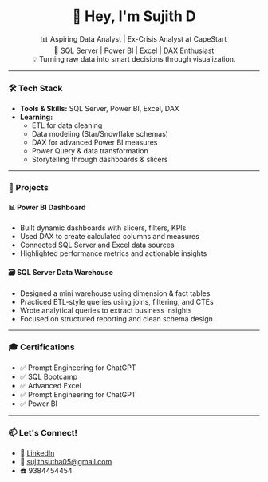 <h1 align="center">👋 Hey, I'm Sujith D</h1>

<p align="center">
  📊 Aspiring Data Analyst | Ex-Crisis Analyst at CapeStart<br/>
  🧠 SQL Server | Power BI | Excel | DAX Enthusiast<br/>
  💡 Turning raw data into smart decisions through visualization.
</p>

---

### 🛠️ Tech Stack

- **Tools & Skills:** SQL Server, Power BI, Excel, DAX  
- **Learning:**
  - ETL for data cleaning 
  - Data modeling (Star/Snowflake schemas)  
  - DAX for advanced Power BI measures  
  - Power Query & data transformation  
  - Storytelling through dashboards & slicers

---

### 🔨 Projects

#### 📊 Power BI Dashboard
- Built dynamic dashboards with slicers, filters, KPIs  
- Used DAX to create calculated columns and measures  
- Connected SQL Server and Excel data sources  
- Highlighted performance metrics and actionable insights

#### 🗃️ SQL Server Data Warehouse
- Designed a mini warehouse using dimension & fact tables  
- Practiced ETL-style queries using joins, filtering, and CTEs  
- Wrote analytical queries to extract business insights  
- Focused on structured reporting and clean schema design

---

### 🎓 Certifications

- ✅ Prompt Engineering for ChatGPT
- ✅ SQL Bootcamp  
- ✅ Advanced Excel  
- ✅ Prompt Engineering for ChatGPT
- ✅ Power BI

---

### 📫 Let's Connect!

- 🔗 [LinkedIn](https://www.linkedin.com/in/sujith-d-876853236/)
- 📧 sujithsutha05@gmail.com
- ☎️ 9384454454
